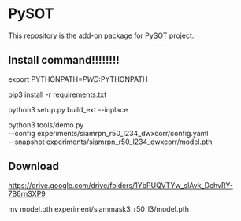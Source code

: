 # PySOT
This repository is the add-on package for [PySOT](https://github.com/STVIR/pysot) project.

## Install command!!!!!!!!

export PYTHONPATH=$PWD:$PYTHONPATH

pip3 install -r requirements.txt 

python3 setup.py build_ext --inplace

python3 tools/demo.py \
    --config experiments/siamrpn_r50_l234_dwxcorr/config.yaml \
    --snapshot experiments/siamrpn_r50_l234_dwxcorr/model.pth

## Download 
https://drive.google.com/drive/folders/1YbPUQVTYw_slAvk_DchvRY-7B6rnSXP9

mv model.pth experiment/siammask3_r50_l3/model.pth

